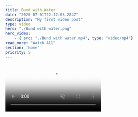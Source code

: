 ```yaml
---
title: Bund with Water
date: "2020-07-01T22:12:03.284Z"
description: "My first video post"
type: video
hero: "./Bund with water.png"
hero_video: 
    - { src: "./Bund with water.mp4", type: "video/mp4"}
read_more: "Watch All"
section: 'home'
priority: 5
---
```


<video poster="./Baby monkey.png" autoplay loop playsinline muted>
    <source src="./Baby monkey.mp4" type="video/mp4">
</video>